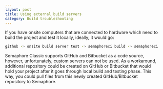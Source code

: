 ```yaml
---
layout: post
title: Using external build servers
category: Build troubleshooting
---
```


If you have onsite computers that are connected to hardware which need to build the project and test it locally, ideally, it would go:

```bash
github -> onsite build server test -> semaphoreci build -> semaphoreci deploy
```

Semaphore Classic supports GitHub and Bitbucket as a code source, however,  unfortunately, custom servers can not be used. As a workaround, additional repository could be created on GitHub or Bitbucket that would hold your project after it goes through local build and testing phase. This way, you could pull files from this newly created GitHub/Bitbucket repository to Semaphore.
